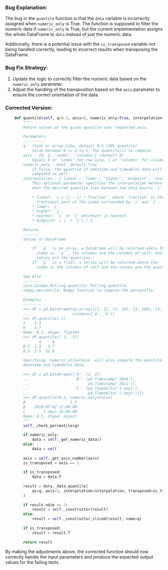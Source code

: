### Bug Explanation:
The bug in the `quantile` function is that the `data` variable is incorrectly assigned when `numeric_only` is True. The function is supposed to filter the numeric data if `numeric_only` is True, but the current implementation assigns the whole DataFrame to `data` instead of just the numeric data.

Additionally, there is a potential issue with the `is_transposed` variable not being handled correctly, leading to incorrect results when transposing the DataFrame.

### Bug Fix Strategy:
1. Update the logic to correctly filter the numeric data based on the `numeric_only` parameter.
2. Adjust the handling of the transposition based on the `axis` parameter to ensure the correct orientation of the data.

### Corrected Version:
```python
    def quantile(self, q=0.5, axis=0, numeric_only=True, interpolation='linear'):
        """
        Return values at the given quantile over requested axis.
    
        Parameters
        ----------
        q : float or array-like, default 0.5 (50% quantile)
            Value between 0 <= q <= 1, the quantile(s) to compute.
        axis : {0, 1, 'index', 'columns'} (default 0)
            Equals 0 or 'index' for row-wise, 1 or 'columns' for column-wise.
        numeric_only : bool, default True
            If False, the quantile of datetime and timedelta data will be
            computed as well.
        interpolation : {'linear', 'lower', 'higher', 'midpoint', 'nearest'}
            This optional parameter specifies the interpolation method to use,
            when the desired quantile lies between two data points `i` and `j`:
    
            * linear: `i + (j - i) * fraction`, where `fraction` is the
              fractional part of the index surrounded by `i` and `j`.
            * lower: `i`.
            * higher: `j`.
            * nearest: `i` or `j` whichever is nearest.
            * midpoint: (`i` + `j`) / 2.
    
        Returns
        -------
        Series or DataFrame
    
            If ``q`` is an array, a DataFrame will be returned where the
              index is ``q``, the columns are the columns of self, and the
              values are the quantiles.
            If ``q`` is a float, a Series will be returned where the
              index is the columns of self and the values are the quantiles.
    
        See Also
        --------
        core.window.Rolling.quantile: Rolling quantile.
        numpy.percentile: Numpy function to compute the percentile.
    
        Examples
        --------
        >>> df = pd.DataFrame(np.array([[1, 1], [2, 10], [3, 100], [4, 100]]),
        ...                   columns=['a', 'b'])
        >>> df.quantile(.1)
        a    1.3
        b    3.7
        Name: 0.1, dtype: float64
        >>> df.quantile([.1, .5])
               a     b
        0.1  1.3   3.7
        0.5  2.5  55.0
    
        Specifying `numeric_only=False` will also compute the quantile of
        datetime and timedelta data.
    
        >>> df = pd.DataFrame({'A': [1, 2],
        ...                    'B': [pd.Timestamp('2010'),
        ...                          pd.Timestamp('2011')],
        ...                    'C': [pd.Timedelta('1 days'),
        ...                          pd.Timedelta('2 days')]})
        >>> df.quantile(0.5, numeric_only=False)
        A                    1.5
        B    2010-07-02 12:00:00
        C        1 days 12:00:00
        Name: 0.5, dtype: object
        """
        self._check_percentile(q)
        
        if numeric_only:
            data = self._get_numeric_data()
        else:
            data = self
        
        axis = self._get_axis_number(axis)
        is_transposed = axis == 1
    
        if is_transposed:
            data = data.T
    
        result = data._data.quantile(
            qs=q, axis=1, interpolation=interpolation, transposed=is_transposed
        )
    
        if result.ndim == 2:
            result = self._constructor(result)
        else:
            result = self._constructor_sliced(result, name=q)
    
        if is_transposed:
            result = result.T
    
        return result
``` 

By making the adjustments above, the corrected function should now correctly handle the input parameters and produce the expected output values for the failing tests.